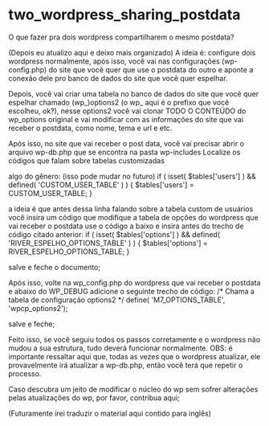# two_wordpress_sharing_postdata
O que fazer pra dois wordpress compartilharem o mesmo postdata?

(Depois eu atualizo aqui e deixo mais organizado)
A ideia é: configure dois wordpress normalmente, após isso, você vai nas configurações (wp-config.php) do site que você quer que use o postdata do outro e aponte a conexão dele pro banco de dados do site que você quer espelhar.

Depois, você vai criar uma tabela no banco de dados do site que você quer espelhar chamado (wp_)options2 (o wp_ aqui é o prefixo que você escolheu, ok?), nesse options2 você vai clonar TODO O CONTEÚDO do wp_options original e vai modificar com as informações do site que vai receber o postdata, como nome, tema e url e etc.

Após isso, no site que vai receber o post data, você vai precisar abrir o arquivo wp-db.php que se encontra na pasta wp-includes
Localize os códigos que falam sobre tabelas customizadas

algo do gênero: (isso pode mudar no futuro)
if ( isset( $tables['users'] ) && defined( 'CUSTOM_USER_TABLE' ) ) {
  $tables['users'] = CUSTOM_USER_TABLE;
}

a ideia é que antes dessa linha falando sobre a tabela custom de usuários você insira um código que modifique a tabela de opções do wordpress que vai receber o postdata
use o código a baixo e insira antes do trecho de código citado anterior:
if ( isset( $tables['options'] ) && defined( 'RIVER_ESPELHO_OPTIONS_TABLE' ) ) {
  $tables['options'] = RIVER_ESPELHO_OPTIONS_TABLE;
}

salve e feche o documento;

Após isso, volte na wp_config.php do wordpress que vai receber o postdata e abaixo do WP_DEBUG adicione o seguinte trecho de código:
/* Chama a tabela de configuração options2 */
define( 'M7_OPTIONS_TABLE', 'wpcp_options2');

salve e feche;

Feito isso, se você seguiu todos os passos corretamente e o wordpress não mudou a sua estrutura, tudo deverá funcionar normalmente.
OBS: é importante ressaltar aqui que, todas as vezes que o wordpress atualizar, ele provavelmente irá atualizar a wp-db.php, então você terá que repetir o processo.

Caso descubra um jeito de modificar o núcleo do wp sem sofrer alterações pelas atualizações do wp, por favor, contribua aqui;

(Futuramente irei traduzir o material aqui contido para inglês)
